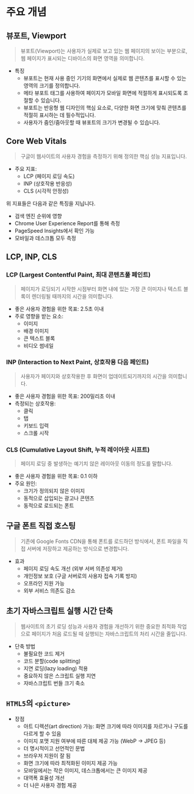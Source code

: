 # 주요 개념

## 뷰포트, Viewport

> 뷰포트(Viewport)는 사용자가 실제로 보고 있는 웹 페이지의 보이는 부분으로, 웹 페이지가 표시되는 디바이스의 화면 영역을 의미합니다.

- 특징
  - 뷰포트는 현재 사용 중인 기기의 화면에서 실제로 웹 콘텐츠를 표시할 수 있는 영역의 크기를 정의합니다.
  - 메타 뷰포트 태그를 사용하여 페이지가 모바일 화면에 적절하게 표시되도록 조절할 수 있습니다.
  - 뷰포트는 반응형 웹 디자인의 핵심 요소로, 다양한 화면 크기에 맞춰 콘텐츠를 적절히 표시하는 데 필수적입니다.
  - 사용자가 줌인/줌아웃할 때 뷰포트의 크기가 변경될 수 있습니다.

## Core Web Vitals

> 구글이 웹사이트의 사용자 경험을 측정하기 위해 정의한 핵심 성능 지표입니다.

- 주요 지표:
  - LCP (페이지 로딩 속도)
  - INP (상호작용 반응성)
  - CLS (시각적 안정성)

위 지표들은 다음과 같은 특징을 지닙니다.

- 검색 엔진 순위에 영향
- Chrome User Experience Report를 통해 측정
- PageSpeed Insights에서 확인 가능
- 모바일과 데스크톱 모두 측정

## LCP, INP, CLS

### LCP (Largest Contentful Paint, 최대 콘텐츠풀 페인트)

> 페이지가 로딩되기 시작한 시점부터 화면 내에 있는 가장 큰 이미지나 텍스트 블록이 렌더링될 때까지의 시간을 의미합니다.

- 좋은 사용자 경험을 위한 목표: 2.5초 이내
- 주로 영향을 받는 요소:
  - 이미지
  - 배경 이미지
  - 큰 텍스트 블록
  - 비디오 썸네일

### INP (Interaction to Next Paint, 상호작용 다음 페인트)

> 사용자가 페이지와 상호작용한 후 화면이 업데이트되기까지의 시간을 의미합니다.

- 좋은 사용자 경험을 위한 목표: 200밀리초 이내
- 측정되는 상호작용:
  - 클릭
  - 탭
  - 키보드 입력
  - 스크롤 시작

### CLS (Cumulative Layout Shift, 누적 레이아웃 시프트)

> 페이지 로딩 중 발생하는 예기치 않은 레이아웃 이동의 정도를 말합니다.

- 좋은 사용자 경험을 위한 목표: 0.1 이하
- 주요 원인:
  - 크기가 정의되지 않은 이미지
  - 동적으로 삽입되는 광고나 콘텐츠
  - 동적으로 로드되는 폰트

## 구글 폰트 직접 호스팅

> 기존에 Google Fonts CDN을 통해 폰트를 로드하던 방식에서, 폰트 파일을 직접 서버에 저장하고 제공하는 방식으로 변경합니다.

- 효과
  - 페이지 로딩 속도 개선 (외부 서버 의존성 제거)
  - 개인정보 보호 (구글 서버로의 사용자 접속 기록 방지)
  - 오프라인 지원 가능
  - 외부 서비스 의존도 감소

## 초기 자바스크립트 실행 시간 단축

> 웹사이트의 초기 로딩 성능과 사용자 경험을 개선하기 위한 중요한 최적화 작업으로 페이지가 처음 로드될 때 실행되는 자바스크립트의 처리 시간을 줄입니다.

- 단축 방법
  - 불필요한 코드 제거
  - 코드 분할(code splitting)
  - 지연 로딩(lazy loading) 적용
  - 중요하지 않은 스크립트 실행 지연
  - 자바스크립트 번들 크기 축소

## `HTML5`의 `<picture>`

- 장점
  - 아트 디렉션(art direction) 가능: 화면 크기에 따라 이미지를 자르거나 구도를 다르게 할 수 있음
  - 이미지 포맷 지원 여부에 따른 대체 제공 가능 (WebP → JPEG 등)
  - 더 명시적이고 선언적인 문법
  - 브라우저 지원이 잘 됨
  - 화면 크기에 따라 최적화된 이미지 제공 가능
  - 모바일에서는 작은 이미지, 데스크톱에서는 큰 이미지 제공
  - 대역폭 효율성 개선
  - 더 나은 사용자 경험 제공